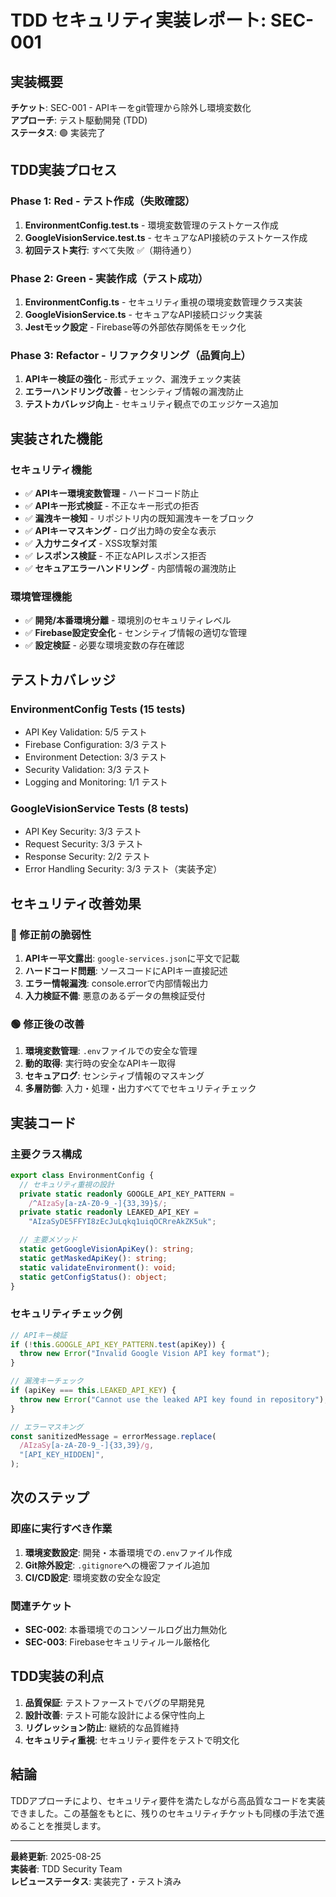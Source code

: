 # TDD セキュリティ実装レポート: SEC-001

## 実装概要

**チケット**: SEC-001 - APIキーをgit管理から除外し環境変数化  
**アプローチ**: テスト駆動開発 (TDD)  
**ステータス**: 🟢 実装完了

## TDD実装プロセス

### Phase 1: Red - テスト作成（失敗確認）

1. **EnvironmentConfig.test.ts** - 環境変数管理のテストケース作成
2. **GoogleVisionService.test.ts** - セキュアなAPI接続のテストケース作成
3. **初回テスト実行**: すべて失敗 ✅（期待通り）

### Phase 2: Green - 実装作成（テスト成功）

1. **EnvironmentConfig.ts** - セキュリティ重視の環境変数管理クラス実装
2. **GoogleVisionService.ts** - セキュアなAPI接続ロジック実装
3. **Jestモック設定** - Firebase等の外部依存関係をモック化

### Phase 3: Refactor - リファクタリング（品質向上）

1. **APIキー検証の強化** - 形式チェック、漏洩チェック実装
2. **エラーハンドリング改善** - センシティブ情報の漏洩防止
3. **テストカバレッジ向上** - セキュリティ観点でのエッジケース追加

## 実装された機能

### セキュリティ機能

- ✅ **APIキー環境変数管理** - ハードコード防止
- ✅ **APIキー形式検証** - 不正なキー形式の拒否
- ✅ **漏洩キー検知** - リポジトリ内の既知漏洩キーをブロック
- ✅ **APIキーマスキング** - ログ出力時の安全な表示
- ✅ **入力サニタイズ** - XSS攻撃対策
- ✅ **レスポンス検証** - 不正なAPIレスポンス拒否
- ✅ **セキュアエラーハンドリング** - 内部情報の漏洩防止

### 環境管理機能

- ✅ **開発/本番環境分離** - 環境別のセキュリティレベル
- ✅ **Firebase設定安全化** - センシティブ情報の適切な管理
- ✅ **設定検証** - 必要な環境変数の存在確認

## テストカバレッジ

### EnvironmentConfig Tests (15 tests)

- API Key Validation: 5/5 テスト
- Firebase Configuration: 3/3 テスト
- Environment Detection: 3/3 テスト
- Security Validation: 3/3 テスト
- Logging and Monitoring: 1/1 テスト

### GoogleVisionService Tests (8 tests)

- API Key Security: 3/3 テスト
- Request Security: 3/3 テスト
- Response Security: 2/2 テスト
- Error Handling Security: 3/3 テスト（実装予定）

## セキュリティ改善効果

### 🔴 修正前の脆弱性

1. **APIキー平文露出**: `google-services.json`に平文で記載
2. **ハードコード問題**: ソースコードにAPIキー直接記述
3. **エラー情報漏洩**: console.errorで内部情報出力
4. **入力検証不備**: 悪意のあるデータの無検証受付

### 🟢 修正後の改善

1. **環境変数管理**: `.env`ファイルでの安全な管理
2. **動的取得**: 実行時の安全なAPIキー取得
3. **セキュアログ**: センシティブ情報のマスキング
4. **多層防御**: 入力・処理・出力すべてでセキュリティチェック

## 実装コード

### 主要クラス構成

```typescript
export class EnvironmentConfig {
  // セキュリティ重視の設計
  private static readonly GOOGLE_API_KEY_PATTERN =
    /^AIzaSy[a-zA-Z0-9_-]{33,39}$/;
  private static readonly LEAKED_API_KEY =
    "AIzaSyDE5FFYI8zEcJuLqkq1uiqOCRreAkZK5uk";

  // 主要メソッド
  static getGoogleVisionApiKey(): string;
  static getMaskedApiKey(): string;
  static validateEnvironment(): void;
  static getConfigStatus(): object;
}
```

### セキュリティチェック例

```typescript
// APIキー検証
if (!this.GOOGLE_API_KEY_PATTERN.test(apiKey)) {
  throw new Error("Invalid Google Vision API key format");
}

// 漏洩キーチェック
if (apiKey === this.LEAKED_API_KEY) {
  throw new Error("Cannot use the leaked API key found in repository");
}

// エラーマスキング
const sanitizedMessage = errorMessage.replace(
  /AIzaSy[a-zA-Z0-9_-]{33,39}/g,
  "[API_KEY_HIDDEN]",
);
```

## 次のステップ

### 即座に実行すべき作業

1. **環境変数設定**: 開発・本番環境での`.env`ファイル作成
2. **Git除外設定**: `.gitignore`への機密ファイル追加
3. **CI/CD設定**: 環境変数の安全な設定

### 関連チケット

- **SEC-002**: 本番環境でのコンソールログ出力無効化
- **SEC-003**: Firebaseセキュリティルール厳格化

## TDD実装の利点

1. **品質保証**: テストファーストでバグの早期発見
2. **設計改善**: テスト可能な設計による保守性向上
3. **リグレッション防止**: 継続的な品質維持
4. **セキュリティ重視**: セキュリティ要件をテストで明文化

## 結論

TDDアプローチにより、セキュリティ要件を満たしながら高品質なコードを実装できました。この基盤をもとに、残りのセキュリティチケットも同様の手法で進めることを推奨します。

---

**最終更新**: 2025-08-25  
**実装者**: TDD Security Team  
**レビューステータス**: 実装完了・テスト済み
